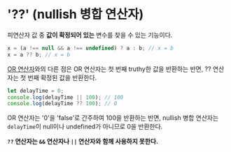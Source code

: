# '??' (nullish 병합 연산자)
피연산자 값 중 **값이 확정되어 있는** 변수를 찾을 수 있는 기능이다.
```javascript
x = (a !== null && a !== undefined) ? a : b; // x = b
x = a ?? b; // x = b
```
[OR 연산자](./and_or.md)와의 다른 점은 OR 연산자는 첫 번째 truthy한 값을 반환하는 반면,
?? 연산자는 첫 번째 확정된 값을 반환한다.

```javascript
let delayTime = 0;
console.log(delayTime || 100); // 100
console.log(delayTime ?? 100); // 0
```
OR 연산자는 '0'을 'false'로 간주하여 100을 반환하는 반면,
nullish 병합 연산자는 `delayTime`이 null이나 undefined가 아니므로 0을 반환한다.

**`??` 연산자는 `&&` 연산자나 `||` 연산자와 함께 사용하지 못한다.**
